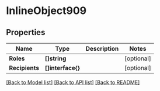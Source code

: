 # InlineObject909

## Properties

Name | Type | Description | Notes
------------ | ------------- | ------------- | -------------
**Roles** | **[]string** |  | [optional] 
**Recipients** | **[]interface{}** |  | [optional] 

[[Back to Model list]](../README.md#documentation-for-models) [[Back to API list]](../README.md#documentation-for-api-endpoints) [[Back to README]](../README.md)


